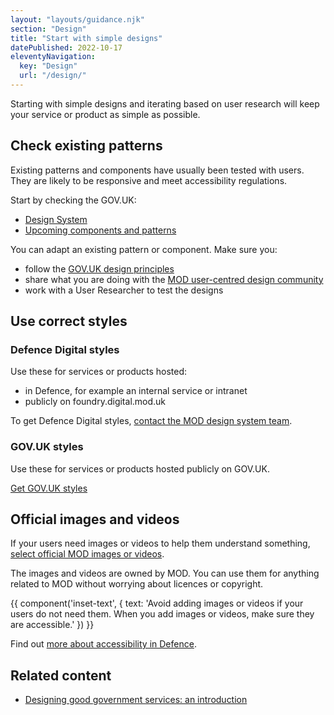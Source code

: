 ```yaml
---
layout: "layouts/guidance.njk"
section: "Design"
title: "Start with simple designs"
datePublished: 2022-10-17
eleventyNavigation:
  key: "Design"
  url: "/design/"
---
```


Starting with simple designs and iterating based on user research will keep your service or product as simple as possible.

## Check existing patterns

Existing patterns and components have usually been tested with users. They are likely to be responsive and meet accessibility regulations.

Start by checking the GOV.UK:

- [Design System](https://design-system.service.gov.uk/)
- [Upcoming components and patterns](https://design-system.service.gov.uk/community/upcoming-components-patterns/)

You can adapt an existing pattern or component. Make sure you:

- follow the [GOV.UK design principles](https://www.gov.uk/guidance/government-design-principles/)
- share what you are doing with the [MOD user-centred design community](/your-community/user-centred-design/)
- work with a User Researcher to test the designs

## Use correct styles

### Defence Digital styles

Use these for services or products hosted:

- in Defence, for example an internal service or intranet
- publicly on foundry.digital.mod.uk

To get Defence Digital styles, [contact the MOD design system team](mailto:andrew.graham2@digital.mod.uk?Subject=Defence%20Digital%20styles).

### GOV.UK styles

Use these for services or products hosted publicly on GOV.UK.

[Get GOV.UK styles](https://design-system.service.gov.uk/styles)

## Official images and videos

If your users need images or videos to help them understand something, [select official MOD images or videos](https://www.defenceimagery.mod.uk/). 

The images and videos are owned by MOD. You can use them for anything related to MOD without worrying about licences or copyright. 

{{ component('inset-text', {
  text: 'Avoid adding images or videos if your users do not need them. When you add images or videos, make sure they are accessible.'
}) }}

Find out [more about accessibility in Defence](/accessibility/).

## Related content

- [Designing good government services: an introduction](https://www.gov.uk/service-manual/design/introduction-designing-government-services/)
